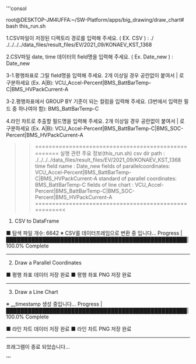 '''consol

root@DESKTOP-JM4UFFA:~/SW-Platform/apps/big_drawing/draw_chart# bash this_run.sh

1.CSV파일이 저장된 디렉토리 경로를 입력해 주세요. ( EX. CSV ) :
./
./../../../data_files/result_files/EV/2021_09/KONAEV_KST_1368

2.CSV파일 date, time 데이터의 field명을 입력해 주세요. ( Ex. Date_new ) :
Date_new

3-1.평행좌표로 그릴 field명을 입력해 주세요. 2개 이상일 경우 공란없이 붙여서 | 로 구분하세요 (Ex. A|B):
VCU_Accel-Percent|BMS_BattBarTemp-C|BMS_HVPackCurrent-A

3-2.평행좌표에서 GROUP BY 기준이 되는 컬럼을 입력해 주세요. (3번에서 입력한 필드 중 하나여야 함):
BMS_BattBarTemp-C

4.라인 차트로 추출할 필드명을 입력해 주세요. 2개 이상일 경우 공란없이 붙여서 | 로 구분하세요 (Ex. A|B):
VCU_Accel-Percent|BMS_BattBarTemp-C|BMS_SOC-Percent|BMS_HVPackCurrent-A

>>====================================================
실행 관련 주요 정보(this_run.sh)
csv dir path  : ./../../../data_files/result_files/EV/2021_09/KONAEV_KST_1368
time field name  : Date_new
fields of parallelcoordinates: VCU_Accel-Percent|BMS_BattBarTemp-C|BMS_HVPackCurrent-A
standard of parallel coordinates: BMS_BattBarTemp-C
fields of line chart : VCU_Accel-Percent|BMS_BattBarTemp-C|BMS_SOC-Percent|BMS_HVPackCurrent-A
====================================================<<

1. CSV to DataFrame

■ 탐색 파일 개수:  6642
※ CSV를 데이터프레임으로 변환 중 입니다...
Progress |██████████████████████████████████████████████████| 100.0% Complete

----------------------------------------------------------------------------

2. Draw a Parallel Coordinates

■ 평행 좌표 데이터 저장 완료
■ 평행 좌표 PNG 저장 완료

----------------------------------------------------------------------------

3. Draw a Line Chart

※ __timestamp 생성 중입니다...
Progress |██████████████████████████████████████████████████| 100.0% Complete

■ 라인 차트 데이터 저장 완료
■ 라인 차트 PNG 저장 완료

----------------------------------------------------------------------------

프래그램이 종료 되었습니다...

'''

